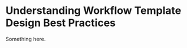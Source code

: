 [title]: # (Understanding Workflow Template Design Best Practices)
[tags]: # (XXX)
[priority]: # (5653)
# Understanding Workflow Template Design Best Practices
Something here.
